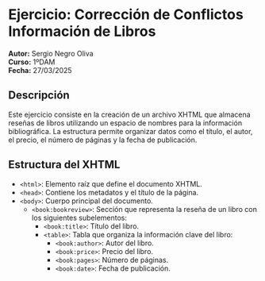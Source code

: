 # Ejercicio: Corrección de Conflictos Información de Libros

**Autor:** Sergio Negro Oliva  
**Curso:** 1ºDAM  
**Fecha:** 27/03/2025  

## Descripción  
Este ejercicio consiste en la creación de un archivo XHTML que almacena reseñas de libros utilizando un espacio de nombres para la información bibliográfica. La estructura permite organizar datos como el título, el autor, el precio, el número de páginas y la fecha de publicación.

## Estructura del XHTML  
- `<html>`: Elemento raíz que define el documento XHTML.  
- `<head>`: Contiene los metadatos y el título de la página.  
- `<body>`: Cuerpo principal del documento.  
  - `<book:bookreview>`: Sección que representa la reseña de un libro con los siguientes subelementos:  
    - `<book:title>`: Título del libro.  
    - `<table>`: Tabla que organiza la información clave del libro:  
      - `<book:author>`: Autor del libro.  
      - `<book:price>`: Precio del libro.  
      - `<book:pages>`: Número de páginas.  
      - `<book:date>`: Fecha de publicación.  